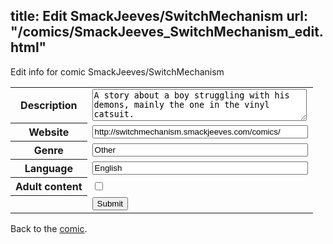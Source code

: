 title: Edit SmackJeeves/SwitchMechanism
url: "/comics/SmackJeeves_SwitchMechanism_edit.html"
---
Edit info for comic SmackJeeves/SwitchMechanism

<form name="comic" action="http://gaepostmail.appspot.com/comic/" method="post">
<table class="comicinfo">
<tr>
<th>Description</th><td><textarea name="description" cols="40" rows="3">A story about a boy struggling with his demons, mainly the one in the vinyl catsuit.</textarea></td>
</tr>
<tr>
<th>Website</th><td><input type="text" name="url" value="http://switchmechanism.smackjeeves.com/comics/" size="40"/></td>
</tr>
<tr>
<th>Genre</th><td><input type="text" name="genre" value="Other" size="40"/></td>
</tr>
<tr>
<th>Language</th><td><input type="text" name="language" value="English" size="40"/></td>
</tr>
<tr>
<th>Adult content</th><td><input type="checkbox" name="adult" value="adult" /></td>
</tr>
<tr>
<th></th><td>
<input type="hidden" name="comic" value="SmackJeeves_SwitchMechanism" />
<input type="submit" name="submit" value="Submit" />
</td>
</tr>
</table>
</form>

Back to the [comic](SmackJeeves_SwitchMechanism.html).
